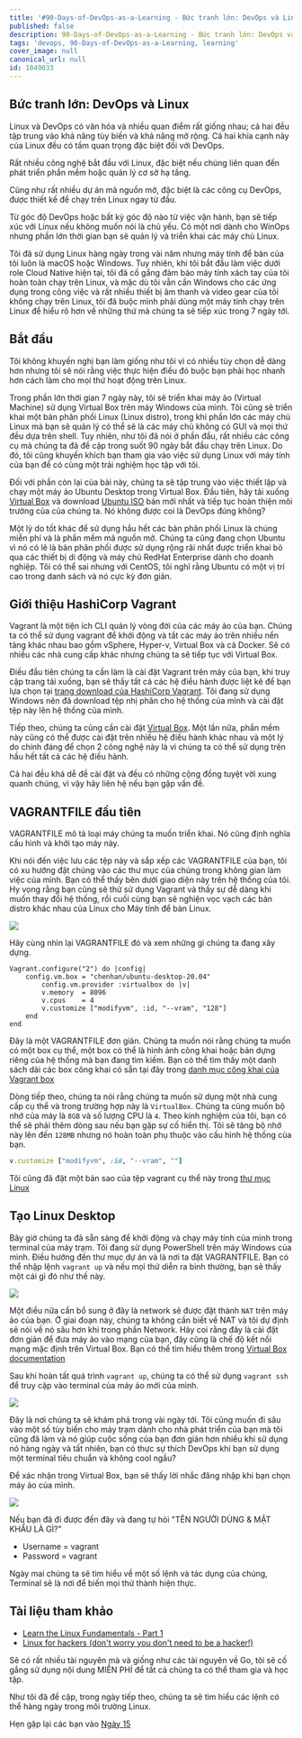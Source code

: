```yaml
---
title: '#90-Days-of-DevOps-as-a-Learning - Bức tranh lớn: DevOps và Linux - Ngày 14'
published: false
description: 90-Days-of-DevOps-as-a-Learning - Bức tranh lớn: DevOps và Linux
tags: 'devops, 90-Days-of-DevOps-as-a-Learning, learning'
cover_image: null
canonical_url: null
id: 1049033
---
```


## Bức tranh lớn: DevOps và Linux

Linux và DevOps có văn hóa và nhiều quan điểm rất giống nhau; cả hai đều tập trung vào khả năng tùy biến và khả năng mở rộng. Cả hai khía cạnh này của Linux đều có tầm quan trọng đặc biệt đối với DevOps.

Rất nhiều công nghệ bắt đầu với Linux, đặc biệt nếu chúng liên quan đến phát triển phần mềm hoặc quản lý cơ sở hạ tầng.

Cũng như rất nhiều dự án mã nguồn mở, đặc biệt là các công cụ DevOps, được thiết kế để chạy trên Linux ngay từ đầu.

Từ góc độ DevOps hoặc bất kỳ góc độ nào từ việc vận hành, bạn sẽ tiếp xúc với Linux nếu không muốn nói là chủ yếu. Có một nơi dành cho WinOps nhưng phần lớn thời gian bạn sẽ quản lý và triển khai các máy chủ Linux.

Tôi đã sử dụng Linux hàng ngày trong vài năm nhưng máy tính để bàn của tôi luôn là macOS hoặc Windows. Tuy nhiên, khi tôi bắt đầu làm việc dưới role Cloud Native hiện tại, tôi đã cố gắng đảm bảo máy tính xách tay của tôi hoàn toàn chạy trên Linux, và mặc dù tôi vẫn cần Windows cho các ứng dụng trong công việc và rất nhiều thiết bị âm thanh và video gear của tôi không chạy trên Linux, tôi đã buộc mình phải dùng một máy tính chạy trên Linux để hiểu rõ hơn về những thứ mà chúng ta sẽ tiếp xúc trong 7 ngày tới.

## Bắt đầu

Tôi không khuyến nghị bạn làm giống như tôi vì có nhiều tùy chọn dễ dàng hơn nhưng tôi sẽ nói rằng việc thực hiện điều đó buộc bạn phải học nhanh hơn cách làm cho mọi thứ hoạt động trên Linux.

Trong phần lớn thời gian 7 ngày này, tôi sẽ triển khai máy ảo (Virtual Machine) sử dụng Virtual Box trên máy Windows của mình. Tôi cũng sẽ triển khai một bản phân phối Linux (Linux distro), trong khi phần lớn các máy chủ Linux mà bạn sẽ quản lý có thể sẽ là các máy chủ không có GUI và mọi thứ đều dựa trên shell. Tuy nhiên, như tôi đã nói ở phần đầu, rất nhiều các công cụ mà chúng ta đã đề cập trong suốt 90 ngày bắt đầu chạy trên Linux. Do đó, tôi cũng khuyến khích bạn tham gia vào việc sử dụng Linux với máy tính của bạn để có cùng một trải nghiệm học tập với tôi.

Đối với phần còn lại của bài này, chúng ta sẽ tập trung vào việc thiết lập và chạy một máy ảo Ubuntu Desktop trong Virtual Box. Đầu tiên, hãy tải xuống [Virtual Box](https://www.virtualbox.org/) và download [Ubuntu ISO](https://ubuntu.com/download) bản mới nhất và tiếp tục hoàn thiện môi trường của của chúng ta. Nó không được coi là DevOps đúng không?

Một lý do tốt khác để sử dụng hầu hết các bản phân phối Linux là chúng miễn phí và là phần mềm mã nguồn mở. Chúng ta cũng đang chọn Ubuntu vì nó có lẽ là bản phân phối được sử dụng rộng rãi nhất được triển khai bỏ qua các thiết bị di động và máy chủ RedHat Enterprise dành cho doanh nghiệp. Tôi có thể sai nhưng với CentOS, tôi nghĩ rằng Ubuntu có một vị trí cao trong danh sách và nó cực kỳ đơn giản.

## Giới thiệu HashiCorp Vagrant

Vagrant là một tiện ích CLI quản lý vòng đời của các máy ảo của bạn. Chúng ta có thể sử dụng vagrant để khởi động và tắt các máy ảo trên nhiều nền tảng khác nhau bao gồm vSphere, Hyper-v, Virtual Box và cả Docker. Sẽ có nhiều các nhà cung cấp khác nhưng chúng ta sẽ tiếp tục với Virtual Box.

Điều đầu tiên chúng ta cần làm là cài đặt Vagrant trên máy của bạn, khi truy cập trang tải xuống, bạn sẽ thấy tất cả các hệ điều hành được liệt kê để bạn lựa chọn tại [trang download của HashiCorp Vagrant](https://www.vagrantup.com/downloads). Tôi đang sử dụng Windows nên đã download tệp nhị phân cho hệ thống của mình và cài đặt tệp này lên hệ thống của mình.

Tiếp theo, chúng ta cũng cần cài đặt [Virtual Box](https://www.virtualbox.org/wiki/Downloads). Một lần nữa, phần mềm này cũng có thể được cài đặt trên nhiều hệ điều hành khác nhau và một lý do chính đáng để chọn 2 công nghệ này là vì chúng ta có thể sử dụng trên hầu hết tất cả các hệ điều hành.

Cả hai đều khá dễ đề cài đặt và đều có những cộng đồng tuyệt vời xung quanh chúng, vì vậy hãy liên hệ nếu bạn gặp vấn đề.

## VAGRANTFILE đầu tiên

VAGRANTFILE mô tả loại máy chúng ta muốn triển khai. Nó cũng định nghĩa cấu hình và khởi tạo máy này.

Khi nói đến việc lưu các tệp này và sắp xếp các VAGRANTFILE của bạn, tôi có xu hướng đặt chúng vào các thư mục của chúng trong không gian làm việc của mình. Bạn có thể thấy bên dưới giao diện này trên hệ thống của tôi. Hy vọng rằng bạn cũng sẽ thử sử dụng Vagrant và thấy sự dễ dàng khi muốn thay đổi hệ thống, rồi cuối cùng bạn sẽ nghiện vọc vạch các bản distro khác nhau của Linux cho Máy tính để bàn Linux.

![](../../Days/Images/Day14_Linux1.png)

Hãy cùng nhìn lại VAGRANTFILE đó và xem những gì chúng ta đang xây dựng.

```ruby:Vagrantfile
Vagrant.configure("2") do |config|
    config.vm.box = "chenhan/ubuntu-desktop-20.04"
        config.vm.provider :virtualbox do |v|
        v.memory  = 8096
        v.cpus    = 4
        v.customize ["modifyvm", :id, "--vram", "128"]
    end
end
```

Đây là một VAGRANTFILE đơn giản. Chúng ta muốn nói rằng chúng ta muốn có một box cụ thể, một box có thể là hình ảnh công khai hoặc bản dựng riêng của hệ thống mà bạn đang tìm kiếm. Bạn có thể tìm thấy một danh sách dài các box công khai có sẵn tại đây trong [danh mục công khai của Vagrant box](https://app.vagrantup.com/boxes/search)

Dòng tiếp theo, chúng ta nói rằng chúng ta muốn sử dụng một nhà cung cấp cụ thể và trong trường hợp này là `VirtualBox`. Chúng ta cũng muốn bộ nhớ của máy là `8GB` và số lượng CPU là `4`. Theo kinh nghiệm của tôi, bạn có thể sẽ phải thêm dòng sau nếu bạn gặp sự cố hiển thị. Tôi sẽ tăng bộ nhớ này lên đến `128MB` nhưng nó hoàn toàn phụ thuộc vào cấu hình hệ thống của bạn.

```ruby
v.customize ["modifyvm", :id, "--vram", ""]
```

Tôi cũng đã đặt một bản sao của tệp vagrant cụ thể này trong [thư mục Linux](../../Days/Linux/VAGRANTFILE)

## Tạo Linux Desktop

Bây giờ chúng ta đã sẵn sàng để khởi động và chạy máy tính của mình trong terminal của máy trạm. Tôi đang sử dụng PowerShell trên máy Windows của mình. Điều hướng đến thư mục dự án và là nơi ta đặt VAGRANTFILE. Bạn có thể nhập lệnh `vagrant up` và nếu mọi thứ diễn ra bình thường, bạn sẽ thấy một cái gì đó như thế này.

![](../../Days/Images/Day14_Linux2.png)

Một điều nữa cần bổ sung ở đây là network sẽ được đặt thành `NAT` trên máy ảo của bạn. Ở giai đoạn này, chúng ta không cần biết về NAT và tôi dự định sẽ nói về nó sâu hơn khi trong phần Network. Hãy coi rằng đây là cài đặt đơn giản để đưa máy ảo vào mạng của bạn, đây cũng là chế độ kết nối mạng mặc định trên Virtual Box. Bạn có thể tìm hiểu thêm trong [Virtual Box documentation](https://www.virtualbox.org/manual/ch06.html#network_nat)

Sau khi hoàn tất quá trình `vagrant up`, chúng ta có thể sử dụng `vagrant ssh` để truy cập vào terminal của máy ảo mới của mình.

![](../../Days/Images/Day14_Linux3.png)

Đây là nơi chúng ta sẽ khám phá trong vài ngày tới. Tôi cũng muốn đi sâu vào một số tùy biến cho máy trạm dành cho nhà phát triển của bạn mà tôi cũng đã làm và nó giúp cuộc sống của bạn đơn giản hơn nhiều khi sử dụng nó hàng ngày và tất nhiên, bạn có thực sự thích DevOps khi bạn sử dụng một terminal tiêu chuẩn và không cool ngầu?

Để xác nhận trong Virtual Box, bạn sẽ thấy lời nhắc đăng nhập khi bạn chọn máy ảo của mình.

![](../../Days/Images/Day14_Linux4.png)

Nếu bạn đã đi được đến đây và đang tự hỏi "TÊN NGƯỜI DÙNG & MẬT KHẨU LÀ GÌ?"

- Username = vagrant
- Password = vagrant

Ngày mai chúng ta sẽ tìm hiểu về một số lệnh và tác dụng của chúng, Terminal sẽ là nơi để biến mọi thứ thành hiện thực.

## Tài liệu tham khảo

- [Learn the Linux Fundamentals - Part 1](https://www.youtube.com/watch?v=kPylihJRG70)
- [Linux for hackers (don't worry you don't need to be a hacker!)](https://www.youtube.com/watch?v=VbEx7B_PTOE)

Sẽ có rất nhiều tài nguyên mà và giống như các tài nguyên về Go, tôi sẽ cố gắng sử dụng nội dung MIỄN PHÍ để tất cả chúng ta có thể tham gia và học tập.

Như tôi đã đề cập, trong ngày tiếp theo, chúng ta sẽ tìm hiểu các lệnh có thể hàng ngày trong môi trường Linux.

Hẹn gặp lại các bạn vào [Ngày 15](day15.md)
